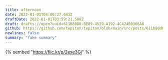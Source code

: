```yaml
---
title: afternoon
date: 2022-01-01T04:00:27.641Z
draftDate: 2022-01-01T03:59:21.588Z
draft: drafts://open?uuid=611B80D0-BE89-4529-A192-4C424B0366A8
github: https://github.com/tepiton/tepiton/blob/main/src/posts/611b80d0-be89-4529-a192-4c424b0366a8.md
newlines: false
summary: "fake summary"
---
```

{% oembed "https://flic.kr/p/2exe3Gi"  %}
